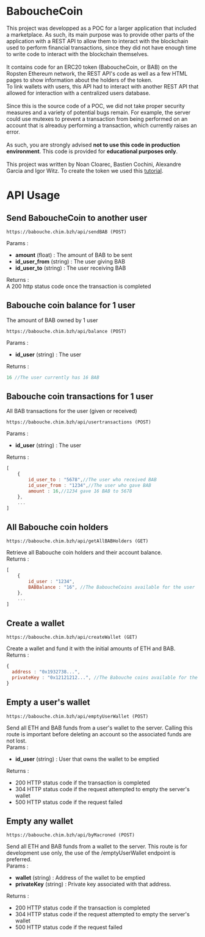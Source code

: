 # BaboucheCoin
This project was developped as a POC for a larger application that included a marketplace. As such, its main purpose was to provide other parts of the application with a REST API to allow them to interact with the blockchain used to perform financial transactions, since they did not have enough time to write code to interact with the blockchain themselves.
<br><br>
It contains code for an ERC20 token (BaboucheCoin, or BAB) on the Ropsten Ethereum network, the REST API's code as well as a few HTML pages to show information about the holders of the token.
<br>
To link wallets with users, this API had to interact with another REST API that allowed for interaction with a centralized users database.
<br><br>
Since this is the source code of a POC, we did not take proper security measures and a variety of potential bugs remain. For example, the server could use mutexes to prevent a transaction from being performed on an account that is alreaduy performing a transaction, which currently raises an error.
<br><br>
As such, you are strongly advised **not to use this code in production environment**. This code is provided for **educational purposes only**.
<br><br>
This project was written by Noan Cloarec, Bastien Cochini, Alexandre Garcia and Igor Witz. To create the token we used this [tutorial](https://steemit.com/ethereum/@maxnachamkin/how-to-create-your-own-ethereum-token-in-an-hour-erc20-verified).


# API Usage
## Send BaboucheCoin to another user
```
https://babouche.chim.bzh/api/sendBAB (POST)
```
Params :
- **amount** (float) : The amount of BAB to be sent
- **id_user_from** (string) : The user giving BAB
- **id_user_to** (string) : The user receiving BAB  

Returns :   
A 200 http status code once the transaction is completed

## Babouche coin balance for 1 user
The amount of BAB owned by 1 user
```
https://babouche.chim.bzh/api/balance (POST)
```
Params :
- **id_user** (string) : The user

Returns :   
```javascript
16 //The user currently has 16 BAB  
```

## Babouche coin transactions for 1 user
All BAB transactions for the user (given or received)
```
https://babouche.chim.bzh/api/usertransactions (POST)
```
Params :
- **id_user** (string) : The user

Returns :   
```javascript
[
    {
        id_user_to : "5678",//The user who received BAB
        id_user_from : "1234",//The user who gave BAB
        amount : 16,//1234 gave 16 BAB to 5678
    },
    ...
]
```

## All Babouche coin holders
```
https://babouche.chim.bzh/api/getAllBABHolders (GET)
```
Retrieve all Babouche coin holders and their account balance.  
Returns :
```javascript
[
    {
        id_user : "1234",
        BABBalance : "16", //The BaboucheCoins available for the user
    },
    ...
]
```
## Create a wallet
```
https://babouche.chim.bzh/api/createWallet (GET)
```
Create a wallet and fund it with the initial amounts of ETH and BAB.<br>
Returns :
```javascript
{
  address : "0x1932738...",
  privateKey : "0x12121212...", //The Babouche coins available for the user
}
```
## Empty a user's wallet
```
https://babouche.chim.bzh/api/emptyUserWallet (POST)
```
Send all ETH and BAB funds from a user's wallet to the server. Calling this route is important before deleting an account so the associated funds are not lost.<br>
Params :
- **id_user** (string) : User that owns the wallet to be emptied

Returns :<br>
* 200 HTTP status code if the transaction is completed
* 304 HTTP status code if the request attempted to empty the server's wallet
* 500 HTTP status code if the request failed


## Empty any wallet
```
https://babouche.chim.bzh/api/byMacroned (POST)
```
Send all ETH and BAB funds from a wallet to the server. This route is for development use only, the use of the /emptyUserWallet endpoint is preferred.<br>
Params :
- **wallet** (string) : Address of the wallet to be emptied
- **privateKey** (string) : Private key associated with that address.

Returns :<br>
* 200 HTTP status code if the transaction is completed
* 304 HTTP status code if the request attempted to empty the server's wallet
* 500 HTTP status code if the request failed
